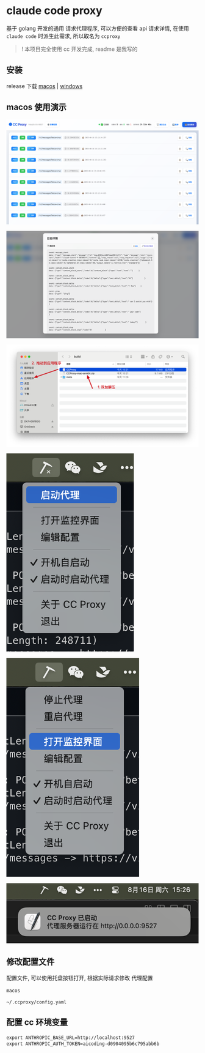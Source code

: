 # claude code proxy

基于 golang 开发的通用 请求代理程序, 可以方便的查看 api 请求详情, 在使用 `claude code` 时派生此需求, 所以取名为 `ccproxy`

>! 本项目完全使用 cc 开发完成, readme 是我写的

## 安装

release 下载 [macos](https://github.com/daodao97/claude-code-proxy/releases) | [windows](https://github.com/daodao97/claude-code-proxy/releases)

## macos 使用演示

![](./docs/web_home.png)

![](./docs/web_detail.png)

![](./docs/install.png)

![](./docs/start.png)

![](./docs/web.png)

![](./docs/notify.png)


## 修改配置文件

配置文件, 可以使用托盘按钮打开, 根据实际请求修改 代理配置

`macos` 

```
~/.ccproxy/config.yaml
```

## 配置 cc 环境变量

```
export ANTHROPIC_BASE_URL=http://localhost:9527
export ANTHROPIC_AUTH_TOKEN=aicoding-d0904095b6c795abb6b
```
